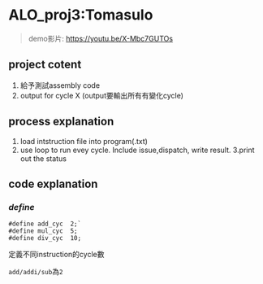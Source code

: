 # ALO_proj3:Tomasulo
>demo影片: https://youtu.be/X-Mbc7GUTOs

## project cotent
1. 給予測試assembly code
2. output for cycle X (output要輸出所有有變化cycle)

## process explanation
1. load intstruction file into program(.txt)
2. use loop to run evey cycle. Include issue,dispatch, write result.
3.print out the status

## code explanation
### *define*
```
#define add_cyc  2;`
#define mul_cyc  5;
#define div_cyc  10;
```
定義不同instruction的cycle數

`add/addi/sub`為`2`
